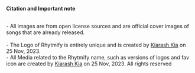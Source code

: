 
<h7><strong>Citation and Important note</strong><br /><br /></h7>
        <p>
          - All images are from open license sources and are official cover images of songs that are
          already released.<br /><br />
          - The Logo of Rhytmify is entirely unique and is
          created by <a href="https://github.com/KiyarashKia/" target="_blank">Kiarash Kia</a> on 25
          Nov, 2023.<br />
          - All Media related to the Rhytmify name, such as versions of logos and fav icon are
          created by <a href="https://github.com/KiyarashKia/" target="_blank">Kiarash Kia</a> on 25
          Nov, 2023. All rights reserved<br />

